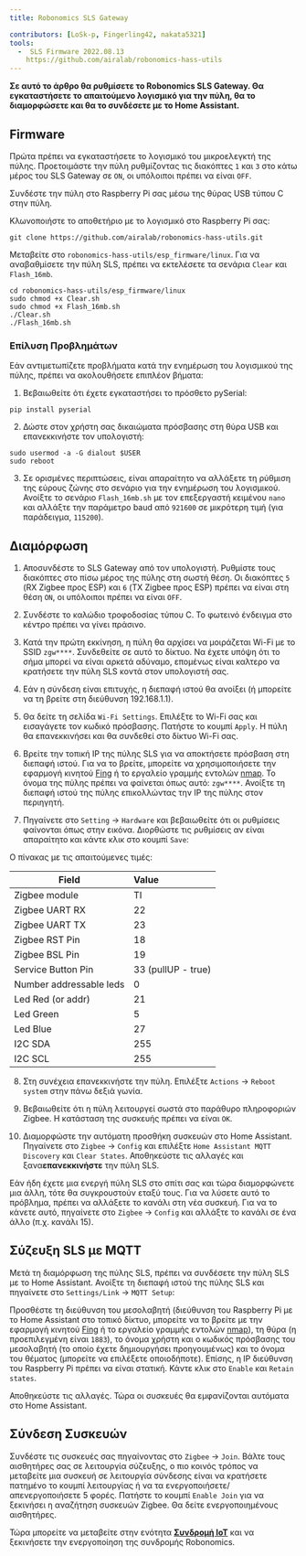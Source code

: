 ```yaml
---
title: Robonomics SLS Gateway

contributors: [LoSk-p, Fingerling42, nakata5321]
tools:
  -  SLS Firmware 2022.08.13
    https://github.com/airalab/robonomics-hass-utils
---
```


**Σε αυτό το άρθρο θα ρυθμίσετε το Robonomics SLS Gateway. Θα εγκαταστήσετε το απαιτούμενο λογισμικό για την πύλη, θα το διαμορφώσετε και θα το συνδέσετε με το Home Assistant.**

<robo-wiki-picture src="home-assistant/sls_gateway.png" />

## Firmware

Πρώτα πρέπει να εγκαταστήσετε το λογισμικό του μικροελεγκτή της πύλης. Προετοιμάστε την πύλη ρυθμίζοντας τις διακόπτες `1` και `3` στο κάτω μέρος του SLS Gateway σε `ON`, οι υπόλοιποι πρέπει να είναι `OFF`.

<robo-wiki-picture src="home-assistant/sls-gateway-13.gif" />

Συνδέστε την πύλη στο Raspberry Pi σας μέσω της θύρας USB τύπου C στην πύλη.

<robo-wiki-picture src="home-assistant/sls-rpi.gif" />

Κλωνοποιήστε το αποθετήριο με το λογισμικό στο Raspberry Pi σας:

<code-helper additionalLine="rasppi_username@rasppi_hostname">

```shell
git clone https://github.com/airalab/robonomics-hass-utils.git
```

</code-helper>

Μεταβείτε στο `robonomics-hass-utils/esp_firmware/linux`. Για να αναβαθμίσετε την πύλη SLS, πρέπει να εκτελέσετε τα σενάρια `Clear` και `Flash_16mb`.

<code-helper additionalLine="rasppi_username@rasppi_hostname">

```shell
cd robonomics-hass-utils/esp_firmware/linux
sudo chmod +x Clear.sh
sudo chmod +x Flash_16mb.sh
./Clear.sh
./Flash_16mb.sh
```

</code-helper>

### Επίλυση Προβλημάτων

Εάν αντιμετωπίζετε προβλήματα κατά την ενημέρωση του λογισμικού της πύλης, πρέπει να ακολουθήσετε επιπλέον βήματα:

1. Βεβαιωθείτε ότι έχετε εγκαταστήσει το πρόσθετο pySerial:

<code-helper additionalLine="rasppi_username@rasppi_hostname">

```shell
pip install pyserial
```
</code-helper>

2. Δώστε στον χρήστη σας δικαιώματα πρόσβασης στη θύρα USB και επανεκκινήστε τον υπολογιστή:

<code-helper additionalLine="rasppi_username@rasppi_hostname">

```shell
sudo usermod -a -G dialout $USER
sudo reboot
```
</code-helper>

3. Σε ορισμένες περιπτώσεις, είναι απαραίτητο να αλλάξετε τη ρύθμιση της εύρους ζώνης στο σενάριο για την ενημέρωση του λογισμικού. Ανοίξτε το σενάριο `Flash_16mb.sh` με τον επεξεργαστή κειμένου `nano` και αλλάξτε την παράμετρο baud από `921600` σε μικρότερη τιμή (για παράδειγμα, `115200`).

## Διαμόρφωση

1. Αποσυνδέστε το SLS Gateway από τον υπολογιστή. Ρυθμίστε τους διακόπτες στο πίσω μέρος της πύλης στη σωστή θέση. Οι διακόπτες `5` (RX Zigbee προς ESP) και `6` (TX Zigbee προς ESP) πρέπει να είναι στη θέση `ON`, οι υπόλοιποι πρέπει να είναι `OFF`. 

<robo-wiki-picture src="home-assistant/sls-gateway-56.gif" />

2. Συνδέστε το καλώδιο τροφοδοσίας τύπου C. Το φωτεινό ένδειγμα στο κέντρο πρέπει να γίνει πράσινο.

<robo-wiki-picture src="home-assistant/sls-gateway-connect.gif" />

3. Κατά την πρώτη εκκίνηση, η πύλη θα αρχίσει να μοιράζεται Wi-Fi με το SSID `zgw****`. Συνδεθείτε σε αυτό το δίκτυο. Να έχετε υπόψη ότι το σήμα μπορεί να είναι αρκετά αδύναμο, επομένως είναι καλτερο να κρατήσετε την πύλη SLS κοντά στον υπολογιστή σας. 

<robo-wiki-picture src="home-assistant/sls-gateway-wifi.gif" />

4. Εάν η σύνδεση είναι επιτυχής, η διεπαφή ιστού θα ανοίξει (ή μπορείτε να τη βρείτε στη διεύθυνση 192.168.1.1). 

5. Θα δείτε τη σελίδα `Wi-Fi Settings`. Επιλέξτε το Wi-Fi σας και εισαγάγετε τον κωδικό πρόσβασης. Πατήστε το κουμπί `Apply`. Η πύλη θα επανεκκινήσει και θα συνδεθεί στο δίκτυο Wi-Fi σας. 

<robo-wiki-video autoplay loop controls :videos="[{src: 'https://cloudflare-ipfs.com/ipfs/QmSht6roENzrV6oqsQ1a5gp6GVCz54EDZdPAP8XVh9SCwH', type:'mp4'}]" />

6. Βρείτε την τοπική IP της πύλης SLS για να αποκτήσετε πρόσβαση στη διεπαφή ιστού. Για να το βρείτε, μπορείτε να χρησιμοποιήσετε την εφαρμογή κινητού [Fing](https://www.fing.com/products) ή το εργαλείο γραμμής εντολών [nmap](https://vitux.com/find-devices-connected-to-your-network-with-nmap/). Το όνομα της πύλης πρέπει να φαίνεται όπως αυτό: `zgw****`. Ανοίξτε τη διεπαφή ιστού της πύλης επικολλώντας την IP της πύλης στον περιηγητή.

7. Πηγαίνετε στο `Setting` -> `Hardware` και βεβαιωθείτε ότι οι ρυθμίσεις φαίνονται όπως στην εικόνα. Διορθώστε τις ρυθμίσεις αν είναι απαραίτητο και κάντε κλικ στο κουμπί `Save`:

<robo-wiki-video autoplay loop controls :videos="[{src: 'https://cloudflare-ipfs.com/ipfs/QmeSksMxU9xkvvK7f81WDAYULiMFokK7P7KDVYEjv2MHjn', type:'mp4'}]" />

Ο πίνακας με τις απαιτούμενες τιμές:

| Field                    | Value              |
|--------------------------|:-------------------|
| Zigbee module            | TI                 |
| Zigbee UART RX           | 22                 |
| Zigbee UART TX           | 23                 |
| Zigbee RST Pin           | 18                 |
| Zigbee BSL Pin           | 19                 |
| Service Button Pin       | 33 (pullUP - true) |
| Number addressable leds  | 0                  |
| Led Red (or addr)        | 21                 |
| Led Green                | 5                  |
| Led Blue                 | 27                 |
| I2C SDA                  | 255                |
| I2C SCL                  | 255                |

8. Στη συνέχεια επανεκκινήστε την πύλη. Επιλέξτε  `Actions` -> `Reboot system` στην πάνω δεξιά γωνία.

9. Βεβαιωθείτε ότι η πύλη λειτουργεί σωστά στο παράθυρο πληροφοριών Zigbee. Η κατάσταση της συσκευής πρέπει να είναι `OK`.

10. Διαμορφώστε την αυτόματη προσθήκη συσκευών στο Home Assistant. Πηγαίνετε στο  `Zigbee` -> `Config` και επιλέξτε `Home Assistant MQTT Discovery` και `Clear States`. Αποθηκεύστε τις αλλαγές και ξανα**επανεκκινήστε** την πύλη SLS.

<robo-wiki-note type="warning">

Εάν ήδη έχετε μια ενεργή πύλη SLS στο σπίτι σας και τώρα διαμορφώνετε μια άλλη, τότε θα συγκρουστούν εταξύ τους. Για να λύσετε αυτό το πρόβλημα, πρέπει να αλλάξετε το κανάλι στη νέα συσκευή. Για να το κάνετε αυτό, πηγαίνετε στο `Zigbee` -> `Config`  και αλλάξτε το κανάλι σε ένα άλλο (π.χ. κανάλι 15).

</robo-wiki-note>

<robo-wiki-video autoplay loop controls :videos="[{src: 'https://cloudflare-ipfs.com/ipfs/QmVZMB1xQeB6ZLfSR6aUrN6cRSF296s8CMJt7E2jBJ5MjZ', type:'mp4'}]" />

## Σύζευξη SLS με MQTT

Μετά τη διαμόρφωση της πύλης SLS, πρέπει να συνδέσετε την πύλη SLS με το Home Assistant. Ανοίξτε τη διεπαφή ιστού της πύλης SLS και πηγαίνετε στο `Settings/Link` -> `MQTT Setup`:


Προσθέστε τη διεύθυνση του μεσολαβητή (διεύθυνση του Raspberry Pi με το Home Assistant στο τοπικό δίκτυο, μπορείτε να το βρείτε με την εφαρμογή κινητού [Fing](https://www.fing.com/products) ή το εργαλείο γραμμής εντολών [nmap](https://vitux.com/find-devices-connected-to-your-network-with-nmap/)), τη θύρα (η προεπιλεγμένη είναι `1883`), το όνομα χρήστη και ο κωδικός πρόσβασης του μεσολαβητή (το οποίο έχετε δημιουργήσει προηγουμένως) και το όνομα του θέματος (μπορείτε να επιλέξετε οποιοδήποτε). Επίσης, η IP διεύθυνση του Raspberry Pi πρέπει να είναι στατική. Κάντε κλικ στο  `Enable` και `Retain states`.

<robo-wiki-video autoplay loop controls :videos="[{src: 'https://cloudflare-ipfs.com/ipfs/QmdNKDqwwy87VQEDDVsX5kpaDQm9wKKPEJUNJnhnjx6e5y', type:'mp4'}]" />

Αποθηκεύστε τις αλλαγές. Τώρα οι συσκευές θα εμφανίζονται αυτόματα στο Home Assistant.

## Σύνδεση Συσκευών

Συνδέστε τις συσκευές σας πηγαίνοντας στο `Zigbee` -> `Join`. Βάλτε τους αισθητήρες σας σε λειτουργία σύζευξης, ο πιο κοινός τρόπος να μεταβείτε μια συσκευή σε λειτουργία σύνδεσης είναι να κρατήσετε πατημένο το κουμπί λειτουργίας ή να τα ενεργοποιήσετε/απενεργοποιήσετε 5 φορές. Πατήστε το κουμπί `Enable Join` για να ξεκινήσει η αναζήτηση συσκευών Zigbee. Θα δείτε ενεργοποιημένους αισθητήρες.

<robo-wiki-picture src="home-assistant/switch-device.gif" />

<robo-wiki-video autoplay loop controls :videos="[{src: 'https://cloudflare-ipfs.com/ipfs/Qmdq3PBNY88QbYYqakwSLG2vn3mVUom3w3wsSWfTd1pzJA', type:'mp4'}]" />


Τώρα μπορείτε να μεταβείτε στην ενότητα [**Συνδρομή IoT**](/docs/sub-activate) και να ξεκινήσετε την ενεργοποίηση της συνδρομής Robonomics.
